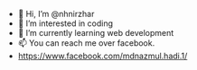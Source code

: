 - 👋 Hi, I’m @nhnirzhar
- 👀 I’m interested in coding 
- 🌱 I’m currently learning web development
- 📫 You can reach me over facebook.
- https://www.facebook.com/mdnazmul.hadi.1/

<!---
nhnirzhar/nhnirzhar is a ✨ special ✨ repository because its `README.md` (this file) appears on your GitHub profile.
You can click the Preview link to take a look at your changes.
--->
